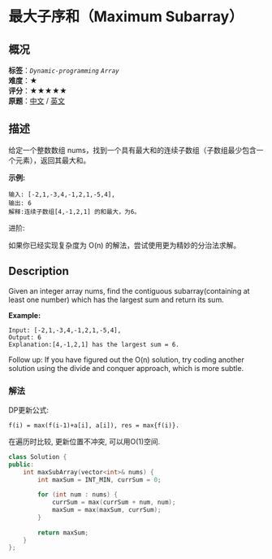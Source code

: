 # 最大子序和（Maximum Subarray）
## 概况
**标签**：*`Dynamic-programming`*  *`Array`*<br>
**难度**：★<br>
**评分**：★★★★★<br>
**原题**：[中文](https://leetcode-cn.com/problems/maximum-subarray) / [英文](https://leetcode.com/problems/maximum-subarray)

## 描述
给定一个整数数组 nums，找到一个具有最大和的连续子数组（子数组最少包含一个元素），返回其最大和。

**示例:**
```
输入: [-2,1,-3,4,-1,2,1,-5,4],
输出: 6
解释:连续子数组[4,-1,2,1] 的和最大，为6。
```

进阶:

如果你已经实现复杂度为 O(n) 的解法，尝试使用更为精妙的分治法求解。

## Description
Given an integer array nums, find the contiguous subarray(containing at least one number) which has the largest sum and return its sum.

**Example:**
```
Input: [-2,1,-3,4,-1,2,1,-5,4],
Output: 6
Explanation:[4,-1,2,1] has the largest sum = 6.
```

Follow up:
If you have figured out the O(n) solution, try coding another solution using the divide and conquer approach, which is more subtle.

### 解法
DP更新公式: 

    f(i) = max(f(i-1)+a[i], a[i]), res = max{f(i)}. 

在遍历时比较, 更新位置不冲突, 可以用O(1)空间.

```c++
class Solution {
public:
    int maxSubArray(vector<int>& nums) {
        int maxSum = INT_MIN, currSum = 0;
        
        for (int num : nums) {
            currSum = max(currSum + num, num);
            maxSum = max(maxSum, currSum);
        }
        
        return maxSum;
    }
};
```